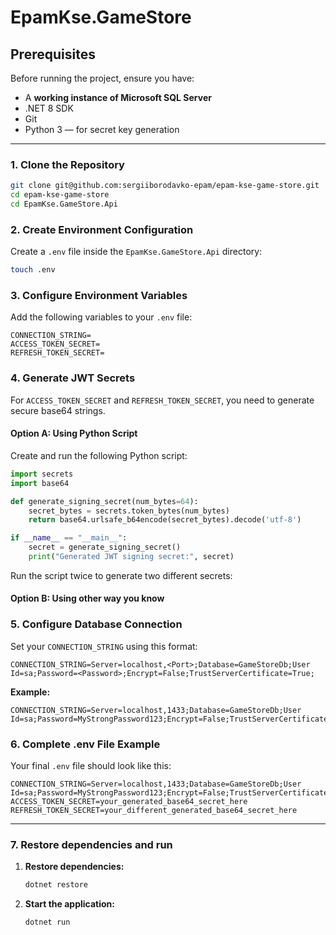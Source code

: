 # EpamKse.GameStore

## Prerequisites

Before running the project, ensure you have:
- A **working instance of Microsoft SQL Server**
- .NET 8 SDK
- Git
- Python 3 — for secret key generation

---


### 1. **Clone the Repository**

```bash
git clone git@github.com:sergiiborodavko-epam/epam-kse-game-store.git
cd epam-kse-game-store
cd EpamKse.GameStore.Api
```

### 2. **Create Environment Configuration**

Create a `.env` file inside the `EpamKse.GameStore.Api` directory:

```bash
touch .env
```

### 3. **Configure Environment Variables**

Add the following variables to your `.env` file:

```env
CONNECTION_STRING=
ACCESS_TOKEN_SECRET=
REFRESH_TOKEN_SECRET=
```

### 4. **Generate JWT Secrets**

For `ACCESS_TOKEN_SECRET` and `REFRESH_TOKEN_SECRET`, you need to generate secure base64 strings.

#### **Option A: Using Python Script**

Create and run the following Python script:

```python
import secrets
import base64

def generate_signing_secret(num_bytes=64):
    secret_bytes = secrets.token_bytes(num_bytes)
    return base64.urlsafe_b64encode(secret_bytes).decode('utf-8')

if __name__ == "__main__":
    secret = generate_signing_secret()
    print("Generated JWT signing secret:", secret)
```

Run the script twice to generate two different secrets:

#### **Option B: Using other way you know**


### 5. **Configure Database Connection**

Set your `CONNECTION_STRING` using this format:

```env
CONNECTION_STRING=Server=localhost,<Port>;Database=GameStoreDb;User Id=sa;Password=<Password>;Encrypt=False;TrustServerCertificate=True;
```

**Example:**
```env
CONNECTION_STRING=Server=localhost,1433;Database=GameStoreDb;User Id=sa;Password=MyStrongPassword123;Encrypt=False;TrustServerCertificate=True;
```

### 6. **Complete .env File Example**

Your final `.env` file should look like this:

```env
CONNECTION_STRING=Server=localhost,1433;Database=GameStoreDb;User Id=sa;Password=MyStrongPassword123;Encrypt=False;TrustServerCertificate=True;
ACCESS_TOKEN_SECRET=your_generated_base64_secret_here
REFRESH_TOKEN_SECRET=your_different_generated_base64_secret_here
```

---

### 7. Restore dependencies and run


1. **Restore dependencies:**
   ```bash
   dotnet restore
   ```

2. **Start the application:**
   ```bash
   dotnet run
   ```

